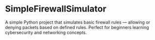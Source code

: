 # SimpleFirewallSimulator
A simple Python project that simulates basic firewall rules — allowing or denying packets based on defined rules. Perfect for beginners learning cybersecurity and networking concepts.
